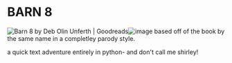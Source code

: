 # BARN 8
<img src="https://i.gr-assets.com/images/S/compressed.photo.goodreads.com/books/1566121058l/45892219.jpg" alt="Barn 8 by Deb Olin Unferth | Goodreads"/>![image](https://github.com/kd2wtr-zork/barn8/assets/150151762/226c1e40-d837-4115-bea1-74683409082e)
based off of the book by the same name in a completley parody style.

a quick text adventure entirely in python- and don't call me shirley! 
